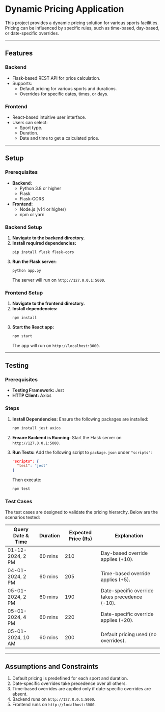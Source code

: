 # Dynamic Pricing Application

This project provides a dynamic pricing solution for various sports facilities. Pricing can be influenced by specific rules, such as time-based, day-based, or date-specific overrides.

---

## Features

### Backend

- Flask-based REST API for price calculation.
- Supports:
  - Default pricing for various sports and durations.
  - Overrides for specific dates, times, or days.

### Frontend

- React-based intuitive user interface.
- Users can select:
  - Sport type.
  - Duration.
  - Date and time to get a calculated price.

---

## Setup

### Prerequisites

- **Backend:**
  - Python 3.8 or higher
  - Flask
  - Flask-CORS
- **Frontend:**
  - Node.js (v14 or higher)
  - npm or yarn

### Backend Setup

1. **Navigate to the backend directory.**
2. **Install required dependencies:**
   ```bash
   pip install flask flask-cors
   ```
3. **Run the Flask server:**
   ```bash
   python app.py
   ```
   The server will run on `http://127.0.0.1:5000`.

### Frontend Setup

1. **Navigate to the frontend directory.**
2. **Install dependencies:**
   ```bash
   npm install
   ```
3. **Start the React app:**
   ```bash
   npm start
   ```
   The app will run on `http://localhost:3000`.

---

## Testing

### Prerequisites

- **Testing Framework:** Jest
- **HTTP Client:** Axios

### Steps

1. **Install Dependencies:**
   Ensure the following packages are installed:

   ```bash
   npm install jest axios
   ```

2. **Ensure Backend is Running:**
   Start the Flask server on `http://127.0.0.1:5000`.

3. **Run Tests:**
   Add the following script to `package.json` under `"scripts"`:
   ```json
   "scripts": {
     "test": "jest"
   }
   ```
   Then execute:
   ```bash
   npm test
   ```

### Test Cases

The test cases are designed to validate the pricing hierarchy. Below are the scenarios tested:

| Query Date & Time | Duration | Expected Price (Rs) | Explanation                                    |
| ----------------- | -------- | ------------------- | ---------------------------------------------- |
| 01-12-2024, 2 PM  | 60 mins  | 210                 | Day-based override applies (+10).              |
| 04-01-2024, 2 PM  | 60 mins  | 205                 | Time-based override applies (+5).              |
| 05-01-2024, 2 PM  | 60 mins  | 190                 | Date-specific override takes precedence (-10). |
| 05-01-2024, 4 PM  | 60 mins  | 220                 | Date-specific override applies (+20).          |
| 05-01-2024, 10 AM | 60 mins  | 200                 | Default pricing used (no overrides).           |

---

## Assumptions and Constraints

1. Default pricing is predefined for each sport and duration.
2. Date-specific overrides take precedence over all others.
3. Time-based overrides are applied only if date-specific overrides are absent.
4. Backend runs on `http://127.0.0.1:5000`.
5. Frontend runs on `http://localhost:3000`.
